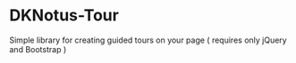 # DKNotus-Tour
Simple library for creating guided tours on your page ( requires only jQuery and Bootstrap )
